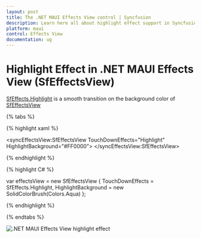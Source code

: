 ```yaml
---
layout: post
title: The .NET MAUI Effects View control | Syncfusion
description: Learn here all about highlight effect support in Syncfusion .NET MAUI Effects View (SfEffectsView) control and more.
platform: maui
control: Effects View
documentation: ug
---
```


# Highlight Effect in .NET MAUI Effects View (SfEffectsView)

[SfEffects.Highlight](https://help.syncfusion.com/cr/maui/Syncfusion.Maui.Core.SfEffects.html#Syncfusion_Maui_Core_SfEffects_Highlight) is a smooth transition on the background color of [SfEffectsView](https://help.syncfusion.com/cr/maui/Syncfusion.Maui.Core.SfEffectsView.html)

{% tabs %} 

{% highlight xaml %} 

<syncEffectsView:SfEffectsView
    TouchDownEffects="Highlight"
    HighlightBackground="#FF0000">
</syncEffectsView:SfEffectsView>

{% endhighlight %}

{% highlight C# %} 

var effectsView = new SfEffectsView
{
    TouchDownEffects = SfEffects.Highlight,
    HighlightBackground = new SolidColorBrush(Colors.Aqua)
};

{% endhighlight %}

{% endtabs %}

![.NET MAUI Effects View highlight effect](Effects_images/EffectsView_Highlight.png)